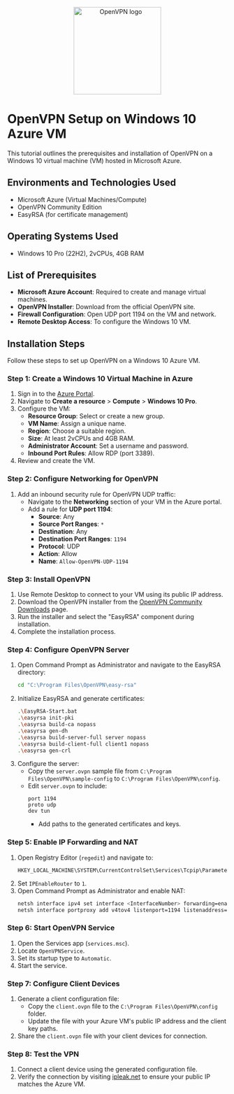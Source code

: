
<p align="center">
  <img src="https://upload.wikimedia.org/wikipedia/commons/thumb/f/f5/OpenVPN_logo.svg/512px-OpenVPN_logo.svg.png?20210503094426" alt="OpenVPN logo" width="200"/>
</p>

# OpenVPN Setup on Windows 10 Azure VM

This tutorial outlines the prerequisites and installation of OpenVPN on a Windows 10 virtual machine (VM) hosted in Microsoft Azure.

## Environments and Technologies Used

- Microsoft Azure (Virtual Machines/Compute)
- OpenVPN Community Edition
- EasyRSA (for certificate management)

## Operating Systems Used

- Windows 10 Pro (22H2), 2vCPUs, 4GB RAM

## List of Prerequisites

- **Microsoft Azure Account**: Required to create and manage virtual machines.
- **OpenVPN Installer**: Download from the official OpenVPN site.
- **Firewall Configuration**: Open UDP port 1194 on the VM and network.
- **Remote Desktop Access**: To configure the Windows 10 VM.

## Installation Steps

Follow these steps to set up OpenVPN on a Windows 10 Azure VM.

### Step 1: Create a Windows 10 Virtual Machine in Azure

1. Sign in to the [Azure Portal](https://portal.azure.com/).
2. Navigate to **Create a resource** > **Compute** > **Windows 10 Pro**.
3. Configure the VM:
   - **Resource Group**: Select or create a new group.
   - **VM Name**: Assign a unique name.
   - **Region**: Choose a suitable region.
   - **Size**: At least 2vCPUs and 4GB RAM.
   - **Administrator Account**: Set a username and password.
   - **Inbound Port Rules**: Allow RDP (port 3389).
4. Review and create the VM.

### Step 2: Configure Networking for OpenVPN

1. Add an inbound security rule for OpenVPN UDP traffic:
   - Navigate to the **Networking** section of your VM in the Azure portal.
   - Add a rule for **UDP port 1194**:
     - **Source**: Any
     - **Source Port Ranges**: `*`
     - **Destination**: Any
     - **Destination Port Ranges**: `1194`
     - **Protocol**: UDP
     - **Action**: Allow
     - **Name**: `Allow-OpenVPN-UDP-1194`

### Step 3: Install OpenVPN

1. Use Remote Desktop to connect to your VM using its public IP address.
2. Download the OpenVPN installer from the [OpenVPN Community Downloads](https://openvpn.net/community-downloads/) page.
3. Run the installer and select the "EasyRSA" component during installation.
4. Complete the installation process.

### Step 4: Configure OpenVPN Server

1. Open Command Prompt as Administrator and navigate to the EasyRSA directory:
   ```bash
   cd "C:\Program Files\OpenVPN\easy-rsa"
   ```
2. Initialize EasyRSA and generate certificates:
   ```bash
   .\EasyRSA-Start.bat
   .\easyrsa init-pki
   .\easyrsa build-ca nopass
   .\easyrsa gen-dh
   .\easyrsa build-server-full server nopass
   .\easyrsa build-client-full client1 nopass
   .\easyrsa gen-crl
   ```
3. Configure the server:
   - Copy the `server.ovpn` sample file from `C:\Program Files\OpenVPN\sample-config` to `C:\Program Files\OpenVPN\config`.
   - Edit `server.ovpn` to include:
     ```
     port 1194
     proto udp
     dev tun
     ```
     - Add paths to the generated certificates and keys.

### Step 5: Enable IP Forwarding and NAT

1. Open Registry Editor (`regedit`) and navigate to:
   ```
   HKEY_LOCAL_MACHINE\SYSTEM\CurrentControlSet\Services\Tcpip\Parameters
   ```
2. Set `IPEnableRouter` to `1`.
3. Open Command Prompt as Administrator and enable NAT:
   ```bash
   netsh interface ipv4 set interface <InterfaceNumber> forwarding=enabled
   netsh interface portproxy add v4tov4 listenport=1194 listenaddress=0.0.0.0 connectport=1194 connectaddress=<VM's Private IP>
   ```

### Step 6: Start OpenVPN Service

1. Open the Services app (`services.msc`).
2. Locate `OpenVPNService`.
3. Set its startup type to `Automatic`.
4. Start the service.

### Step 7: Configure Client Devices

1. Generate a client configuration file:
   - Copy the `client.ovpn` file to the `C:\Program Files\OpenVPN\config` folder.
   - Update the file with your Azure VM's public IP address and the client key paths.
2. Share the `client.ovpn` file with your client devices for connection.

### Step 8: Test the VPN

1. Connect a client device using the generated configuration file.
2. Verify the connection by visiting [ipleak.net](https://ipleak.net) to ensure your public IP matches the Azure VM.
